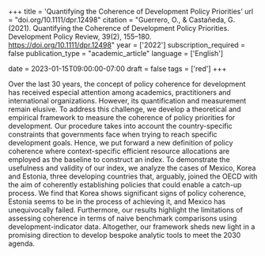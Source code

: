 +++
title = 'Quantifying the Coherence of Development Policy Priorities'
url = "doi.org/10.1111/dpr.12498"
citation = "Guerrero, O., &amp; Castañeda, G. (2021). Quantifying the Coherence of Development Policy Priorities. Development Policy Review, 39(2), 155–180. https://doi.org/10.1111/dpr.12498"
year = ['2022']
subscription_required = false
publication_type = "academic_article"
language = ['English']


date = 2023-01-15T09:00:00-07:00
draft = false
tags = ['red']
+++

Over the last 30 years, the concept of policy coherence for development has received especial attention among academics, practitioners and international organizations. However, its quantification and measurement remain elusive. To address this challenge, we develop a theoretical and empirical framework to measure the coherence of policy priorities for development. Our procedure takes into account the country-specific constraints that governments face when trying to reach specific development goals. Hence, we put forward a new definition of policy coherence where context-specific efficient resource allocations are employed as the baseline to construct an index. To demonstrate the usefulness and validity of our index, we analyze the cases of Mexico, Korea and Estonia, three developing countries that, arguably, joined the OECD with the aim of coherently establishing policies that could enable a catch-up process. We find that Korea shows significant signs of policy coherence, Estonia seems to be in the process of achieving it, and Mexico has unequivocally failed. Furthermore, our results highlight the limitations of assessing coherence in terms of naive benchmark comparisons using development-indicator data. Altogether, our framework sheds new light in a promising direction to develop bespoke analytic tools to meet the 2030 agenda.